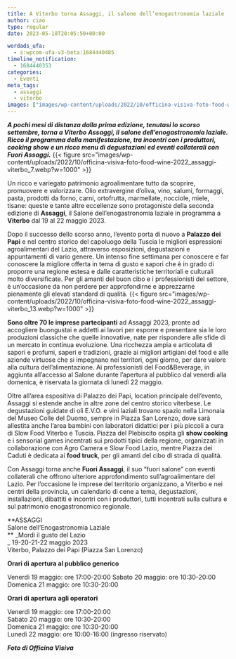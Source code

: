 ```yaml
---
title: A Viterbo torna Assaggi, il salone dell’enogastronomia laziale
author: ciao
type: regular
date: 2023-05-18T20:05:50+00:00

wordads_ufa:
  - s:wpcom-ufa-v3-beta:1684440485
timeline_notification:
  - 1684440353
categories:
  - Eventi
meta_tags:
  - assaggi
  - viterbo
images: ["images/wp-content/uploads/2022/10/officina-visiva-foto-food-wine-2022_assaggi-viterbo_1.webp"]
---
```

**_A pochi mesi di distanza dalla prima edizione, tenutasi lo scorso settembre, torna a Viterbo Assaggi, il salone dell&#8217;enogastronomia laziale. Ricco il programma della manifestazione, tra incontri con i produttori, cooking show e un ricco menu di degustazioni ed eventi collaterali con Fuori Assaggi._**
{{< figure src="images/wp-content/uploads/2022/10/officina-visiva-foto-food-wine-2022_assaggi-viterbo_7.webp?w=1000" >}}
 

Un ricco e variegato patrimonio agroalimentare tutto da scoprire, promuovere e valorizzare. Olio extravergine d&#8217;oliva, vino, salumi, formaggi, pasta, prodotti da forno, carni, ortofrutta, marmellate, nocciole, miele, tisane: queste e tante altre eccellenze sono protagoniste della seconda edizione di **Assaggi**, il Salone dell&#8217;enogastronomia laziale in programma a **Viterbo** dal 19 al 22 maggio 2023.

Dopo il successo dello scorso anno, l&#8217;evento porta di nuovo a **Palazzo dei Papi** e nel centro storico del capoluogo della Tuscia le migliori espressioni agroalimentari del Lazio, attraverso esposizioni, degustazioni e appuntamenti di vario genere. Un intenso fine settimana per conoscere e far conoscere la migliore offerta in tema di gusto e sapori che è in grado di proporre una regione estesa e dalle caratteristiche territoriali e culturali molto diversificate. Per gli amanti del buon cibo e i professionisti del settore, è un&#8217;occasione da non perdere per approfondirne e apprezzarne pienamente gli elevati standard di qualità.
{{< figure src="images/wp-content/uploads/2022/10/officina-visiva-foto-food-wine-2022_assaggi-viterbo_13.webp?w=1000" >}}
 

**Sono oltre 70 le imprese partecipanti** ad Assaggi 2023, pronte ad accogliere buongustai e addetti ai lavori per esporre e presentare sia le loro produzioni classiche che quelle innovative, nate per rispondere alle sfide di un mercato in continua evoluzione. Una ricchezza ampia e articolata di sapori e profumi, saperi e tradizioni, grazie ai migliori artigiani del food e alle aziende virtuose che si impegnano nei territori, ogni giorno, per dare valore alla cultura dell&#8217;alimentazione. Ai professionisti del Food&Beverage, in aggiunta all’accesso al Salone durante l’apertura al pubblico dal venerdì alla domenica, è riservata la giornata di lunedì 22 maggio. 

Oltre all&#8217;area espositiva di Palazzo dei Papi, location principale dell&#8217;evento, Assaggi si estende anche in altre zone del centro storico viterbese. Le degustazioni guidate di oli E.V.O. e vini laziali trovano spazio nella Limonaia del Museo Colle del Duomo, sempre in Piazza San Lorenzo, dove sarà allestita anche l&#8217;area bambini con laboratori didattici per i più piccoli a cura di Slow Food Viterbo e Tuscia. Piazza del Plebiscito ospita gli **show cooking** e i sensorial games incentrati sui prodotti tipici della regione, organizzati in collaborazione con Agro Camera e Slow Food Lazio, mentre Piazza dei Caduti è dedicata ai **food truck**, per gli amanti del cibo di strada di qualità.

Con Assaggi torna anche **Fuori Assaggi**, il suo “fuori salone” con eventi collaterali che offrono ulteriore approfondimento sull&#8217;agroalimentare del Lazio. Per l&#8217;occasione le imprese del territorio organizzano, a Viterbo e nei centri della provincia, un calendario di cene a tema, degustazioni, installazioni, dibattiti e incontri con i produttori, tutti incentrati sulla cultura e sul patrimonio enogastronomico regionale.

**ASSAGGI  
Salone dell&#8217;Enogastronomia Laziale  
** _Mordi il gusto del Lazio  
_ 19-20-21-22 maggio 2023  
Viterbo, Palazzo dei Papi (Piazza San Lorenzo)

**Orari di apertura al pubblico generico**

Venerdì 19 maggio: ore 17:00-20:00 Sabato 20 maggio: ore 10:30-20:00 Domenica 21 maggio: ore 10:30-20:00

**Orari di apertura agli operatori**

Venerdì 19 maggio: ore 17:00-20:00  
Sabato 20 maggio: ore 10:30-20:00  
Domenica 21 maggio: ore 10:30-20:00  
Lunedì 22 maggio: ore 10:00-16:00 (ingresso riservato)

**_Foto di Officina Visiva_**